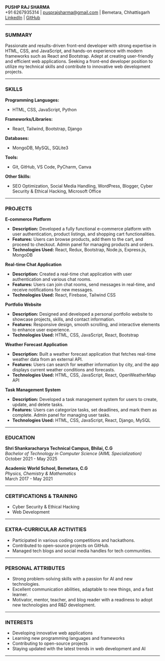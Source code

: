 **PUSHP RAJ SHARMA**  
+91 6267935314 | pusprajsharma@gmail.com | Bemetara, Chhattisgarh  
[LinkedIn](https://www.linkedin.com/in/pushp-raj-sharma-a84b79243/) | [GitHub](https://github.com/pushp314)

---

### **SUMMARY**
Passionate and results-driven front-end developer with strong expertise in HTML, CSS, and JavaScript, and hands-on experience with modern frameworks such as React and Bootstrap. Adept at creating user-friendly and efficient web applications. Seeking a front-end developer position to utilize my technical skills and contribute to innovative web development projects.

---

### **SKILLS**

**Programming Languages:**  
- HTML, CSS, JavaScript, Python

**Frameworks/Libraries:**  
- React, Tailwind, Bootstrap, Django

**Databases:**  
- MongoDB, MySQL, SQLite3

**Tools:**  
- Git, GitHub, VS Code, PyCharm, Canva

**Other Skills:**  
- SEO Optimization, Social Media Handling, WordPress, Blogger, Cyber Security & Ethical Hacking, Microsoft Office

---

### **PROJECTS**

**E-commerce Platform**  
- **Description:** Developed a fully functional e-commerce platform with user authentication, product listings, and shopping cart functionalities.
- **Features:** Users can browse products, add them to the cart, and proceed to checkout. Admin panel for managing products and orders.
- **Technologies Used:** React, Redux, Bootstrap, Node.js, Express.js, MongoDB

**Real-time Chat Application**  
- **Description:** Created a real-time chat application with user authentication and various chat rooms.
- **Features:** Users can join chat rooms, send messages in real-time, and receive notifications for new messages.
- **Technologies Used:** React, Firebase, Tailwind CSS

**Portfolio Website**  
- **Description:** Designed and developed a personal portfolio website to showcase projects, skills, and contact information.
- **Features:** Responsive design, smooth scrolling, and interactive elements to enhance user experience.
- **Technologies Used:** HTML, CSS, JavaScript, React, Bootstrap

**Weather Forecast Application**  
- **Description:** Built a weather forecast application that fetches real-time weather data from an external API.
- **Features:** Users can search for weather information by city, and the app displays current weather conditions and forecasts.
- **Technologies Used:** HTML, CSS, JavaScript, React, OpenWeatherMap API

**Task Management System**  
- **Description:** Developed a task management system for users to create, update, and delete tasks.
- **Features:** Users can categorize tasks, set deadlines, and mark them as complete. Admin panel for managing user tasks.
- **Technologies Used:** HTML, CSS, JavaScript, React, Django, MySQL

---

### **EDUCATION**

**Shri Shankaracharya Technical Campus, Bhilai, C.G**  
*Bachelor of Technology in Computer Science (AIML Specialization)*  
October 2021 - May 2025

**Academic World School, Bemetara, C.G**  
*Physics, Chemistry & Mathematics*  
March 2017 - May 2021

---

### **CERTIFICATIONS & TRAINING**

- Cyber Security & Ethical Hacking
- Web Development

---

### **EXTRA-CURRICULAR ACTIVITIES**

- Participated in various coding competitions and hackathons.
- Contributed to open-source projects on GitHub.
- Managed tech blogs and social media handles for tech communities.

---

### **PERSONAL ATTRIBUTES**

- Strong problem-solving skills with a passion for AI and new technologies.
- Excellent communication abilities, adaptable to new things, and a fast learner.
- Motivator, mentor, teacher, and blog reader with a readiness to adopt new technologies and R&D development.

---

### **INTERESTS**

- Developing innovative web applications
- Learning new programming languages and frameworks
- Contributing to open-source projects
- Staying updated with the latest trends in web development and AI

---
